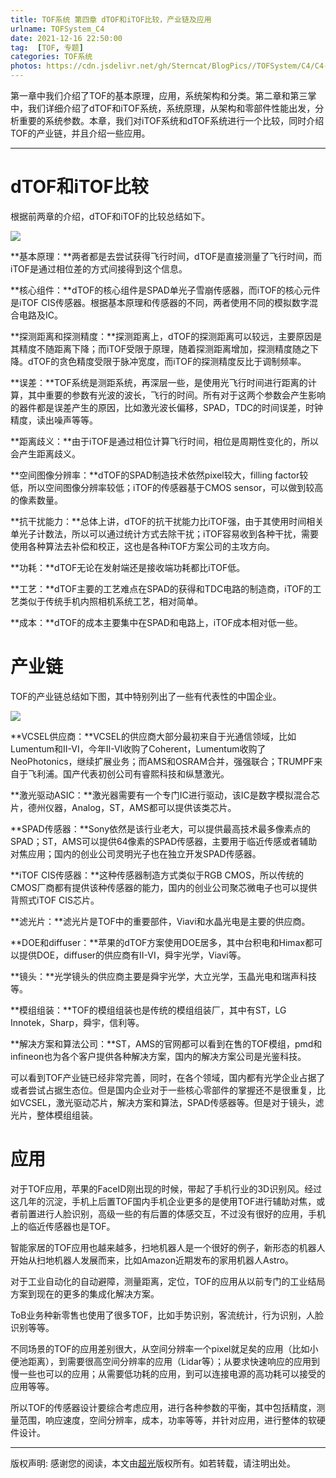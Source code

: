 ```yaml
---
title: TOF系统 第四章 dTOF和iTOF比较，产业链及应用
urlname: TOFSystem_C4
date: 2021-12-16 22:50:00
tag:  [TOF, 专题]
categories: TOF系统
photos: https://cdn.jsdelivr.net/gh/Sterncat/BlogPics//TOFSystem/C4/C4-2.png
---
```


第一章中我们介绍了TOF的基本原理，应用，系统架构和分类。第二章和第三掌中，我们详细介绍了dTOF和iTOF系统，系统原理，从架构和零部件性能出发，分析重要的系统参数。本章，我们对iTOF系统和dTOF系统进行一个比较，同时介绍TOF的产业链，并且介绍一些应用。

<!--more-->

---

# dTOF和iTOF比较

根据前两章的介绍，dTOF和iTOF的比较总结如下。

![](https://cdn.jsdelivr.net/gh/Sterncat/BlogPics//TOFSystem/C4/C4-1.png)

**基本原理：**两者都是去尝试获得飞行时间，dTOF是直接测量了飞行时间，而iTOF是通过相位差的方式间接得到这个信息。

**核心组件：**dTOF的核心组件是SPAD单光子雪崩传感器，而iTOF的核心元件是iTOF CIS传感器。根据基本原理和传感器的不同，两者使用不同的模拟数字混合电路及IC。

**探测距离和探测精度：**探测距离上，dTOF的探测距离可以较远，主要原因是其精度不随距离下降；而iTOF受限于原理，随着探测距离增加，探测精度随之下降。dTOF的贪色精度受限于脉冲宽度，而iTOF的探测精度反比于调制频率。

**误差：**TOF系统是测距系统，再深层一些，是使用光飞行时间进行距离的计算，其中重要的参数有光波的波长，飞行的时间。所有对于这两个参数会产生影响的器件都是误差产生的原因，比如激光波长偏移，SPAD，TDC的时间误差，时钟精度，读出噪声等等。

**距离歧义：**由于iTOF是通过相位计算飞行时间，相位是周期性变化的，所以会产生距离歧义。

**空间图像分辨率：**dTOF的SPAD制造技术依然pixel较大，filling factor较低，所以空间图像分辨率较低；iTOF的传感器基于CMOS sensor，可以做到较高的像素数量。

**抗干扰能力：**总体上讲，dTOF的抗干扰能力比iTOF强，由于其使用时间相关单光子计数法，所以可以通过统计方式去除干扰；iTOF容易收到各种干扰，需要使用各种算法去补偿和校正，这也是各种iTOF方案公司的主攻方向。

**功耗：**dTOF无论在发射端还是接收端功耗都比iTOF低。

**工艺：**dTOF主要的工艺难点在SPAD的获得和TDC电路的制造商，iTOF的工艺类似于传统手机内照相机系统工艺，相对简单。

**成本：**dTOF的成本主要集中在SPAD和电路上，iTOF成本相对低一些。

# 产业链

TOF的产业链总结如下图，其中特别列出了一些有代表性的中国企业。

![](https://cdn.jsdelivr.net/gh/Sterncat/BlogPics//TOFSystem/C4/C4-2.png)

**VCSEL供应商：**VCSEL的供应商大部分最初来自于光通信领域，比如Lumentum和II-VI，今年II-VI收购了Coherent，Lumentum收购了NeoPhotonics，继续扩展业务；而AMS和OSRAM合并，强强联合；TRUMPF来自于飞利浦。国产代表初创公司有睿熙科技和纵慧激光。

**激光驱动ASIC：**激光器需要有一个专门IC进行驱动，该IC是数字模拟混合芯片，德州仪器，Analog，ST，AMS都可以提供该类芯片。

**SPAD传感器：**Sony依然是该行业老大，可以提供最高技术最多像素点的SPAD；ST，AMS可以提供64像素的SPAD传感器，主要用于临近传感或者辅助对焦应用；国内的创业公司灵明光子也在独立开发SPAD传感器。

**iTOF CIS传感器：**这种传感器制造方式类似于RGB CMOS，所以传统的CMOS厂商都有提供该种传感器的能力，国内的创业公司聚芯微电子也可以提供背照式iTOF CIS芯片。

**滤光片：**滤光片是TOF中的重要部件，Viavi和水晶光电是主要的供应商。

**DOE和diffuser：**苹果的dTOF方案使用DOE居多，其中台积电和Himax都可以提供DOE，diffuser的供应商有II-VI，舜宇光学，Viavi等。

**镜头：**光学镜头的供应商主要是舜宇光学，大立光学，玉晶光电和瑞声科技等。

**模组组装：**TOF的模组组装也是传统的模组组装厂，其中有ST，LG Innotek，Sharp，舜宇，信利等。

**解决方案和算法公司：**ST，AMS的官网都可以看到在售的TOF模组，pmd和infineon也为各个客户提供各种解决方案，国内的解决方案公司是光鉴科技。

可以看到TOF产业链已经非常完善，同时，在各个领域，国内都有光学企业占据了或者尝试占据生态位。但是国内企业对于一些核心零部件的掌握还不是很重复，比如VCSEL，激光驱动芯片，解决方案和算法，SPAD传感器等。但是对于镜头，滤光片，整体模组组装。

# 应用

对于TOF应用，苹果的FaceID刚出现的时候，带起了手机行业的3D识别风。经过这几年的沉淀，手机上后置TOF国内手机企业更多的是使用TOF进行辅助对焦，或者前置进行人脸识别，高级一些的有后置的体感交互，不过没有很好的应用，手机上的临近传感器也是TOF。

智能家居的TOF应用也越来越多，扫地机器人是一个很好的例子，新形态的机器人开始从扫地机器人发展而来，比如Amazon近期发布的家用机器人Astro。

对于工业自动化的自动避障，测量距离，定位，TOF的应用从以前专门的工业结局方案到现在的更多的集成化解决方案。

ToB业务种新零售也使用了很多TOF，比如手势识别，客流统计，行为识别，人脸识别等等。

不同场景的TOF的应用差别很大，从空间分辨率一个pixel就足矣的应用（比如小便池距离），到需要很高空间分辨率的应用（Lidar等）；从要求快速响应的应用到慢一些也可以的应用；从需要低功耗的应用，到可以连接电源的高功耗可以接受的应用等等。

所以TOF的传感器设计要综合考虑应用，进行各种参数的平衡，其中包括精度，测量范围，响应速度，空间分辨率，成本，功率等等，并针对应用，进行整体的软硬件设计。


-----

版权声明: 感谢您的阅读，本文由[超光](https://faster-than-light.net/)版权所有。如若转载，请注明出处。



